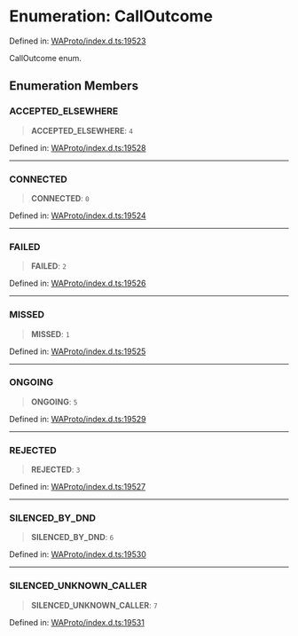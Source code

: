 # Enumeration: CallOutcome

Defined in: [WAProto/index.d.ts:19523](https://github.com/Fokusdotid/Baileys/blob/8399cb6fd4e55090cdf57b06ffaae3e8a88880fe/WAProto/index.d.ts#L19523)

CallOutcome enum.

## Enumeration Members

### ACCEPTED\_ELSEWHERE

> **ACCEPTED\_ELSEWHERE**: `4`

Defined in: [WAProto/index.d.ts:19528](https://github.com/Fokusdotid/Baileys/blob/8399cb6fd4e55090cdf57b06ffaae3e8a88880fe/WAProto/index.d.ts#L19528)

***

### CONNECTED

> **CONNECTED**: `0`

Defined in: [WAProto/index.d.ts:19524](https://github.com/Fokusdotid/Baileys/blob/8399cb6fd4e55090cdf57b06ffaae3e8a88880fe/WAProto/index.d.ts#L19524)

***

### FAILED

> **FAILED**: `2`

Defined in: [WAProto/index.d.ts:19526](https://github.com/Fokusdotid/Baileys/blob/8399cb6fd4e55090cdf57b06ffaae3e8a88880fe/WAProto/index.d.ts#L19526)

***

### MISSED

> **MISSED**: `1`

Defined in: [WAProto/index.d.ts:19525](https://github.com/Fokusdotid/Baileys/blob/8399cb6fd4e55090cdf57b06ffaae3e8a88880fe/WAProto/index.d.ts#L19525)

***

### ONGOING

> **ONGOING**: `5`

Defined in: [WAProto/index.d.ts:19529](https://github.com/Fokusdotid/Baileys/blob/8399cb6fd4e55090cdf57b06ffaae3e8a88880fe/WAProto/index.d.ts#L19529)

***

### REJECTED

> **REJECTED**: `3`

Defined in: [WAProto/index.d.ts:19527](https://github.com/Fokusdotid/Baileys/blob/8399cb6fd4e55090cdf57b06ffaae3e8a88880fe/WAProto/index.d.ts#L19527)

***

### SILENCED\_BY\_DND

> **SILENCED\_BY\_DND**: `6`

Defined in: [WAProto/index.d.ts:19530](https://github.com/Fokusdotid/Baileys/blob/8399cb6fd4e55090cdf57b06ffaae3e8a88880fe/WAProto/index.d.ts#L19530)

***

### SILENCED\_UNKNOWN\_CALLER

> **SILENCED\_UNKNOWN\_CALLER**: `7`

Defined in: [WAProto/index.d.ts:19531](https://github.com/Fokusdotid/Baileys/blob/8399cb6fd4e55090cdf57b06ffaae3e8a88880fe/WAProto/index.d.ts#L19531)

